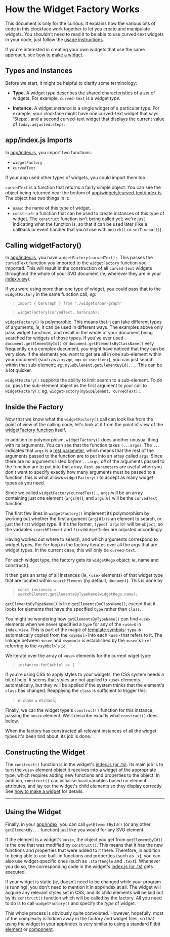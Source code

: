 How the Widget Factory Works
=

This document is only for the curious. It explains how the various bits of code in this clockface work together to let you create and manipulate widgets. You shouldn't need to read it to be able to use curved-text widgets in your code; just follow the [usage instructions](usage.md).

If you're interested in creating your own widgets that use the same approach, see [how to make a widget](how-to-widget.md).

Types and Instances
-

Before we start, it might be helpful to clarify some terminology:

* **Type.** A widget *type* describes the shared characteristics of a *set* of widgets. For example, `curved-text` is a widget *type*.

* **Instance.** A widget *instance* is a single widget of a particular type. For example, your clockface might have one curved-text widget that says 'Steps:', and a second curved-text widget that displays the current value of `today.adjusted.steps`.

app/index.js Imports
-

In [app/index.js](../app/index.js), you import two functions:
* `widgetFactory`
* `curvedText`

If your app used other types of widgets, you could import them too.

`curvedText` is a function that returns a fairly simple object. You can see the object being returned near the bottom of [app/widgets/curved-text/index.ts](../app/widgets/curved-text/index.ts). The object has two things in it:

* `name`: the name of this type of widget.
* `construct`: a function that can be used to create instances of this type of widget. The `construct` function isn't being called yet; we're just indicating what the function is, so that it can be used later (like a callback or event handler that you'd use with `ontick()` or `setTimeout()`).

Calling widgetFactory()
-

In [app/index.js](../app/index.js), you have `widgetFactory(curvedText);`. This passes the `curvedText` function you imported to the `widgetFactory` function you imported. This will result in the construction of all `curved-text` widgets throughout the whole of your SVG document (*ie*, wherever they are in your [index.view](../resources/index.view)).

If you were using more than one type of widget, you could pass that to the `widgetFactory` in the same function call; *eg*:

> `import { barGraph } from './widgets/bar-graph'`

> `widgetFactory(curvedText, barGraph);`

`widgetFactory()` is [polymorphic](https://en.wikipedia.org/wiki/Polymorphism_(computer_science)). This means that it can take different types of arguments; *ie*, it can be used in different ways. The examples above only pass widget functions, and result in the whole of your document being searched for widgets of those types. If you've ever used `document.getElementById()` or `document.getElementsByClassName()` very frequently on a complex document, you might have noticed that they can be very slow. If the elements you want to get are all in one sub-element within your document (such as a `<svg>`, `<g>` or `<section>`), you can just search within that sub-element; *eg*, `mySubElement.getElementById(...`. This can be a lot quicker.

`widgetFactory()` supports the ability to limit search to a sub-element. To do so, pass the sub-element object as the first argument to your call to `widgetFactory()`; *eg*, `widgetFactory(mySubElement, curvedText);`.

Inside the Factory
-

Now that we know what the `widgetFactory()` call can look like from the point of view of the calling code, let's look at it from the point of view of the [widgetFactory function](../app/widgets/widget-factory.ts) itself.

In addition to polymorphism, `widgetFactory()` does another unusual thing with its arguments. You can see that the function takes `(...args)`. The `...` indicates that `args` is a [rest parameter](https://developer.mozilla.org/en-US/docs/Web/JavaScript/Reference/Functions/rest_parameters), which means that the rest of the arguments passed to the function are to put into an array called `args`. Since there are no arguments listed *before* `...args`, *all* of the arguments passed to the function are to put into that array. `Rest parameters` are useful when you don't want to specify exactly how many arguments must be passed to a function; this is what allows `widgetFactory()` to accept as many widget types as you need.

Since we called `widgetFactory(curvedText);`, `args` will be an array containing just one element (`args[0]`), and `args[0]` will be the `curvedText` function.

The first few lines in `widgetFactory()` implement its polymorphism by working out whether the first argument (`arg[0]`) is an element to search, or just the first widget type. If it's the former, `typeof args[0]` will be `object`, so the variables `searchElement` and `firstWidgetIndex` are adjusted accordingly.

Having worked out where to search, and which arguments correspond to widget types, the `for` loop in the factory iterates over all the args that are widget types. In the current case, this will only be `curved-text`.

For each widget type, the factory gets its `widgetRego` object; *ie*, name and construct().

It then gets an array of all instances (*ie*, `<use>` elements) of that widget type that are located within `searchElement` (by default, `document`). This is done by

> `const instances = searchElement.getElementsByTypeName(widgetRego.name);`

`getElementsByTypeName()` is like `getElementsByClassName()`, except that it looks for elements that have the specified `type` rather than `class`.

You might be wondering how `getElementsByTypeName()` can find `<use>` elements when we never specified a `type` for any of the `<use>`s in `index.view`. This is part of the magic of [template symbols](https://dev.fitbit.com/build/guides/user-interface/svg/#template-symbols): `type` is automatically copied from the `<symbol>` into each `<use>` that refers to it. The linkage between `<use>` and `<symbol>` is established by the `<use>`'s `href` referring to the `<symbol>`'s `id`.

We iterate over the array of `<use>` elements for the current wiget type:

> `instances.forEach(el => {`

If you're using CSS to apply styles to your widgets, the CSS system needs a bit of help. It seems that styles are not applied to `<use>` elements automatically, but they will be applied if the system thinks that the element's `class` has changed. Reapplying the `class` is sufficient to trigger this:

> el.class = el.class;

Finally, we call the widget type's `construct()` function for this instance, passing the `<use>` element. We'll describe exactly what `construct()` does below.

When the factory has constructed all relevant instances of all the widget types it's been told about, its job is done.

Constructing the Widget
-

The `construct()` function is in the widget's [index.js (or .ts)](../app/widgets/curved-text/index.ts). Its main job is to turn the `<use>` element object it receives into a widget of the appropriate type, which requires adding new functions and properties to the object. In addition, `construct()` can initialise local variables based on element attributes, and lay out the widget's child elements so they display correctly. See [how to make a widget](how-to-widget.md) for details.

---

Using the Widget
-

Finally, in your [app/index](../app/index.js), you can call `getElementById()` (or any other `getElementBy...` function) just like you would for any SVG element.

If the element is a widget's `<use>`, the object you get from `getElementById()` is the one that was modified by `construct()`. This means that it has the new functions and properties that were added to it there. Therefore, in addition to being able to use built-in functions and properties (such as `.x`), you can also use widget-specific ones (such as `.startAngle` and `.text`). Whenever you do so, the corresponding code in the widget's [index.js (or .ts)](../app/widgets/curved-text/index.ts) gets executed.

If your widget is static (*ie*, doesn't need to be changed while your program is running), you don't need to mention it in app/index at all. The widget will acquire any relevant styles set in CSS, and its child elements will be laid out by its `construct()` function which will be called by the factory. All you need to do is to call `widgetFactory()` and specify the *type* of widget.

This whole process is obviously quite convoluted. However, hopefully, most of the complexity is hidden away in the factory and widget files, so that using the widget in your app/index is very similar to using a standard Fitbit [element](https://dev.fitbit.com/build/guides/user-interface/svg/) or [component](https://dev.fitbit.com/build/guides/user-interface/svg-components/).
